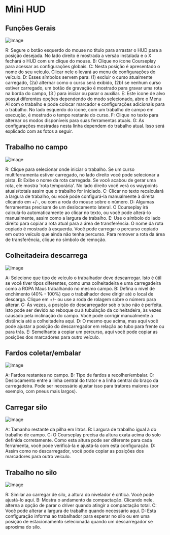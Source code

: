 # Mini HUD

## Funções Gerais

![Image](/home/runner/work/CourseplayHelp/CourseplayHelp/minihudhelp_general_0_0_478_305.png)


R: Segure o botão esquerdo do mouse no título para arrastar o HUD para a posição desejada. No lado direito é mostrada a versão instalada e o X fechará o HUD com um clique do mouse.
B: Clique no ícone Courseplay para acessar as configurações globais.
C: Nesta posição é apresentado o nome do seu veículo. Clicar nele o levará ao menu de configurações do veículo.
D: Esses símbolos servem para: (1) excluir o curso atualmente carregado, (2a) alternar como o curso será exibido, (2b) se nenhum curso estiver carregado, um botão de gravação é mostrado para gravar uma rota na borda do campo, (3 ) para iniciar ou parar o auxiliar.
E: Este ícone de alvo possui diferentes opções dependendo do modo selecionado, abre o Menu AI com o trabalho e pode colocar marcador e configurações adicionais para o trabalho. No lado esquerdo do ícone, com um trabalho de campo em execução, é mostrado o tempo restante do curso.
F: Clique no texto para alternar os modos disponíveis para suas ferramentas atuais.
G: As configurações mostradas nesta linha dependem do trabalho atual. Isso será explicado com as fotos a seguir.


## Trabalho no campo

![Image](/home/runner/work/CourseplayHelp/CourseplayHelp/minihudhelp_fieldwork_0_0_478_305.png)


R: Clique para selecionar onde iniciar o trabalho. Se um curso multiferramenta estiver carregado, no lado direito você pode selecionar a pista.
B: Exibe o nome da rota carregada. Se você acabou de gerar uma rota, ele mostra 'rota temporária'. No lado direito você verá os waypoints atuais/totais assim que o trabalho for iniciado.
C: Clicar no texto recalculará a largura de trabalho, ou você pode configurá-la manualmente à direita clicando em +/-, ou com a roda do mouse sobre o número.
D: Algumas ferramentas precisam de um deslocamento lateral. O Courseplay irá calculá-lo automaticamente ao clicar no texto, ou você pode alterá-lo manualmente, assim como a largura de trabalho.
E: Use o símbolo do lado direito para copiar a rota atual para a área de transferência. O nome da rota copiado é mostrado à esquerda. Você pode carregar o percurso copiado em outro veículo que ainda não tenha percurso. Para remover a rota da área de transferência, clique no símbolo de remoção.


## Colheitadeira descarrega

![Image](/home/runner/work/CourseplayHelp/CourseplayHelp/minihudhelp_combineunload_0_0_478_305.png)


A: Selecione que tipo de veículo o trabalhador deve descarregar. Isto é útil se você tiver tipos diferentes, como uma colheitadeira e uma carregadeira como a ROPA Maus trabalhando no mesmo campo.
B: Defina o nível de enchimento (40% - 100%) que o trabalhador deve dirigir até o local de descarga. Clique em +/- ou use a roda de rolagem sobre o número para alterar.
C: Às vezes, a posição do descarregador sob o tubo não é perfeita. Isto pode ser devido ao reboque ou à tubulação da colheitadeira, às vezes causado pela inclinação do campo. Você pode corrigir manualmente a distância até a colheitadeira aqui.
D: O mesmo que acima, mas aqui você pode ajustar a posição do descarregador em relação ao tubo para frente ou para trás.
E: Semelhante a copiar um percurso, aqui você pode copiar as posições dos marcadores para outro veículo.


## Fardos coletar/embalar

![Image](/home/runner/work/CourseplayHelp/CourseplayHelp/minihudhelp_balecollect_0_0_478_305.png)


A: Fardos restantes no campo.
B: Tipo de fardos a recolher/embalar.
C: Deslocamento entre a linha central do trator e a linha central do braço da carregadeira. Pode ser necessário ajustar isso para tratores maiores (por exemplo, com pneus mais largos).

## Carregar silo

![Image](/home/runner/work/CourseplayHelp/CourseplayHelp/minihudhelp_siloloader_0_0_478_305.png)


A: Tamanho restante da pilha em litros.
B: Largura de trabalho igual à do trabalho de campo.
C: O Courseplay precisa da altura exata acima do solo definida corretamente. Como esta altura pode ser diferente para cada ferramenta, você pode verificá-la e ajustá-la com esta configuração.
D: Assim como no descarregador, você pode copiar as posições dos marcadores para outro veículo.


## Trabalho no silo

![Image](/home/runner/work/CourseplayHelp/CourseplayHelp/minihudhelp_siloworker_0_0_478_305.png)


R: Similar ao carregar de silo, a altura do nivelador é crítica. Você pode ajustá-lo aqui.
B: Mostra o andamento da compactação. Clicando nele, alterna a opção de parar o driver quando atingir a compactação total.
C: Você pode alterar a largura de trabalho quando necessário aqui.
D: Esta configuração informa ao trabalhador para esperar no silo ou em uma posição de estacionamento selecionada quando um descarregador se aproxima do silo.


